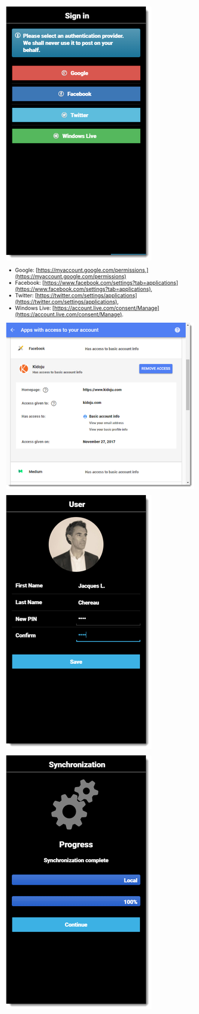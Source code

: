 ![](/assets/Mobile_Create_User_Profile_01.png)

* Google: [https://myaccount.google.com/permissions,](https://myaccount.google.com/permissions)
* Facebook: [https://www.facebook.com/settings?tab=applications](https://www.facebook.com/settings?tab=applications),
* Twitter: [https://twitter.com/settings/applications](https://twitter.com/settings/applications),
* Windows Live: [https://account.live.com/consent/Manage](https://account.live.com/consent/Manage).

![](/assets/Mobile_Create_User_Profile_02.png)

![](/assets/Mobile_Create_User_Profile_03.png)

![](/assets/Mobile_Create_User_Profile_04.png)


